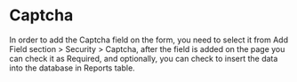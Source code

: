 # Captcha

 In order to add the Captcha field on the form, you need to select it from Add Field section &gt; Security &gt; Captcha, after the field is added on the page you can check it as Required, and optionally, you can check to insert the data into the database in Reports table.
